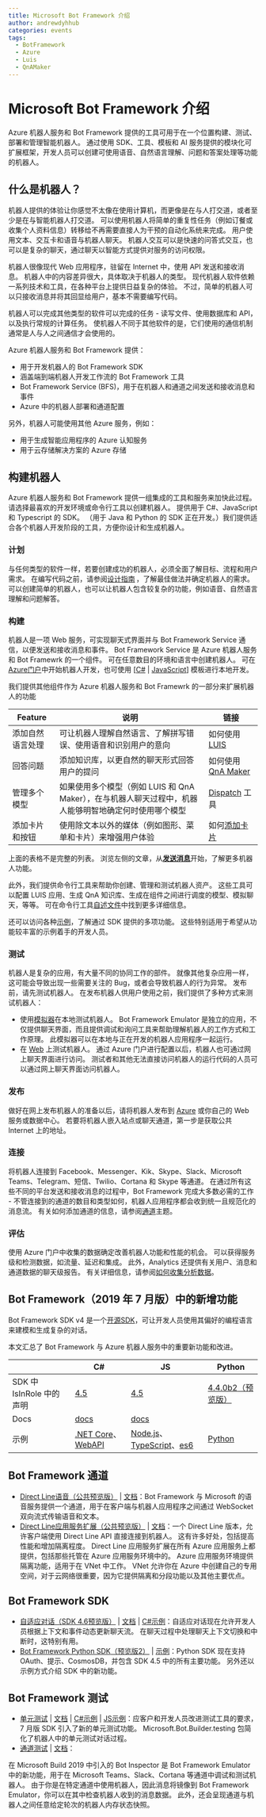 ```yaml
---
title: Microsoft Bot Framework 介绍
author: andrewdyhhub
categories: events
tags:
  - BotFramework
  - Azure
  - Luis
  - QnAMaker
---
```



# Microsoft Bot Framework 介绍

Azure 机器人服务和 Bot Framework 提供的工具可用于在一个位置构建、测试、部署和管理智能机器人。 通过使用 SDK、工具、模板和 AI 服务提供的模块化可扩展框架，开发人员可以创建可使用语音、自然语言理解、问题和答案处理等功能的机器人。

## **什么是机器人？**

机器人提供的体验让你感觉不太像在使用计算机，而更像是在与人打交道，或者至少是在与智能机器人打交道。 可以使用机器人将简单的重复性任务（例如订餐或收集个人资料信息）转移给不再需要直接人为干预的自动化系统来完成。 用户使用文本、交互卡和语音与机器人聊天。 机器人交互可以是快速的问答式交互，也可以是复杂的聊天，通过聊天以智能方式提供对服务的访问权限。

机器人很像现代 Web 应用程序，驻留在 Internet 中，使用 API 发送和接收消息。 机器人中的内容差异很大，具体取决于机器人的类型。 现代机器人软件依赖一系列技术和工具，在各种平台上提供日益复杂的体验。 不过，简单的机器人可以只接收消息并将其回显给用户，基本不需要编写代码。

机器人可以完成其他类型的软件可以完成的任务 - 读写文件、使用数据库和 API，以及执行常规的计算任务。 使机器人不同于其他软件的是，它们使用的通信机制通常是人与人之间通信才会使用的。

Azure 机器人服务和 Bot Framework 提供：

- 用于开发机器人的 Bot Framework SDK
- 涵盖端到端机器人开发工作流的 Bot Framework 工具
- Bot Framework Service (BFS)，用于在机器人和通道之间发送和接收消息和事件
- Azure 中的机器人部署和通道配置

另外，机器人可能使用其他 Azure 服务，例如：

- 用于生成智能应用程序的 Azure 认知服务
- 用于云存储解决方案的 Azure 存储

## **构建机器人**

Azure 机器人服务和 Bot Framework 提供一组集成的工具和服务来加快此过程。 请选择最喜欢的开发环境或命令行工具以创建机器人。 提供用于 C#、JavaScript 和 Typescript 的 SDK。 （用于 Java 和 Python 的 SDK 正在开发。）我们提供适合各个机器人开发阶段的工具，方便你设计和生成机器人。

### **计划**

与任何类型的软件一样，若要创建成功的机器人，必须全面了解目标、流程和用户需求。 在编写代码之前，请参阅[设计指南](https://docs.microsoft.com/zh-cn/azure/bot-service/bot-service-design-principles?view=azure-bot-service-4.0) ，了解最佳做法并确定机器人的需求。 可以创建简单的机器人，也可以让机器人包含较复杂的功能，例如语音、自然语言理解和问题解答。

### **构建**

机器人是一项 Web 服务，可实现聊天式界面并与 Bot Framework Service 通信，以便发送和接收消息和事件。 Bot Framework Service 是 Azure 机器人服务和 Bot Framewrk 的一个组件。 可在任意数目的环境和语言中创建机器人。 可在 [Azure](https://docs.microsoft.com/zh-cn/azure/bot-service/bot-service-quickstart?view=azure-bot-service-4.0)[门户](https://docs.microsoft.com/zh-cn/azure/bot-service/bot-service-quickstart?view=azure-bot-service-4.0)中开始机器人开发，也可使用 [[C#](https://docs.microsoft.com/zh-cn/azure/bot-service/dotnet/bot-builder-dotnet-sdk-quickstart?view=azure-bot-service-4.0) | [JavaScript](https://docs.microsoft.com/zh-cn/azure/bot-service/javascript/bot-builder-javascript-quickstart?view=azure-bot-service-4.0)] 模板进行本地开发。

我们提供其他组件作为 Azure 机器人服务和 Bot Framewrk 的一部分来扩展机器人的功能

| **Feature** | **说明** | **链接** |
| --- | --- | --- |
| 添加自然语言处理 | 可让机器人理解自然语言、了解拼写错误、使用语音和识别用户的意向 | 如何使用 [LUIS](https://docs.microsoft.com/zh-cn/azure/bot-service/bot-builder-howto-v4-luis?view=azure-bot-service-4.0) |
| 回答问题 | 添加知识库，以更自然的聊天形式回答用户的提问 | 如何使用 [QnA Maker](https://docs.microsoft.com/zh-cn/azure/bot-service/bot-builder-howto-qna?view=azure-bot-service-4.0) |
| 管理多个模型 | 如果使用多个模型（例如 LUIS 和 QnA Maker），在与机器人聊天过程中，机器人能够明智地确定何时使用哪个模型 | [Dispatch](https://docs.microsoft.com/zh-cn/azure/bot-service/bot-builder-tutorial-dispatch?view=azure-bot-service-4.0) 工具 |
| 添加卡片和按钮 | 使用除文本以外的媒体（例如图形、菜单和卡片）来增强用户体验 | 如何[添加卡片](https://docs.microsoft.com/zh-cn/azure/bot-service/bot-builder-howto-add-media-attachments?view=azure-bot-service-4.0) |

上面的表格不是完整的列表。 浏览左侧的文章，从[**发送消息**](https://docs.microsoft.com/zh-cn/azure/bot-service/bot-builder-howto-send-messages?view=azure-bot-service-4.0)开始，了解更多机器人功能。

此外，我们提供命令行工具来帮助你创建、管理和测试机器人资产。 这些工具可以配置 LUIS 应用、生成 QnA 知识库、生成在组件之间进行调度的模型、模拟聊天，等等。 可在命令行工具[自述文件](https://aka.ms/botbuilder-tools-readme)中找到更多详细信息。

还可以访问各种[示例](https://github.com/microsoft/botbuilder-samples)，了解通过 SDK 提供的多项功能。 这些特别适用于希望从功能较丰富的示例着手的开发人员。

### **测试**

机器人是复杂的应用，有大量不同的协同工作的部件。 就像其他复杂应用一样，这可能会导致出现一些需要关注的 Bug，或者会导致机器人的行为异常。 发布前，请先测试机器人。 在发布机器人供用户使用之前，我们提供了多种方式来测试机器人：

- 使用[模拟器](https://docs.microsoft.com/zh-cn/azure/bot-service/bot-service-debug-emulator?view=azure-bot-service-4.0)在本地测试机器人。 Bot Framework Emulator 是独立的应用，不仅提供聊天界面，而且提供调试和询问工具来帮助理解机器人的工作方式和工作原理。 此模拟器可以在本地与正在开发的机器人应用程序一起运行。
- 在 [Web](https://docs.microsoft.com/zh-cn/azure/bot-service/bot-service-manage-test-webchat?view=azure-bot-service-4.0) 上测试机器人。 通过 Azure 门户进行配置以后，机器人也可通过网上聊天界面进行访问。 测试者和其他无法直接访问机器人的运行代码的人员可以通过网上聊天界面访问机器人。

### **发布**

做好在网上发布机器人的准备以后，请将机器人发布到 [Azure](https://docs.microsoft.com/zh-cn/azure/bot-service/bot-builder-howto-deploy-azure?view=azure-bot-service-4.0) 或你自己的 Web 服务或数据中心。 若要将机器人嵌入站点或聊天通道，第一步是获取公共 Internet 上的地址。

### **连接**

将机器人连接到 Facebook、Messenger、Kik、Skype、Slack、Microsoft Teams、Telegram、短信、Twilio、Cortana 和 Skype 等通道。 在通过所有这些不同的平台发送和接收消息的过程中，Bot Framework 完成大多数必需的工作 - 不管连接到的通道的数目和类型如何，机器人应用程序都会收到统一且规范化的消息流。 有关如何添加通道的信息，请参阅[通道](https://docs.microsoft.com/zh-cn/azure/bot-service/bot-service-manage-channels?view=azure-bot-service-4.0)主题。

### **评估**

使用 Azure 门户中收集的数据确定改善机器人功能和性能的机会。 可以获得服务级和检测数据，如流量、延迟和集成。 此外，Analytics 还提供有关用户、消息和通道数据的聊天级报告。 有关详细信息，请参阅[如何收集分析数据](https://docs.microsoft.com/zh-cn/azure/bot-service/bot-service-manage-analytics?view=azure-bot-service-4.0)。

## Bot Framework（2019 年 7 月版）中的新增功能

Bot Framework SDK v4 是一个[开源](https://github.com/microsoft/botframework-sdk/#readme)[SDK](https://github.com/microsoft/botframework-sdk/#readme)，可让开发人员使用其偏好的编程语言来建模和生成复杂的对话。

本文汇总了 Bot Framework 与 Azure 机器人服务中的重要新功能和改进。

|   | **C#** | **JS** | **Python** |
| --- | --- | --- | --- |
| SDK 中 IsInRole 中的声明 | [4.5](https://github.com/Microsoft/botbuilder-dotnet/#packages) | [4.5](https://github.com/Microsoft/botbuilder-js#packages) | [4.4.0b2](https://github.com/Microsoft/botbuilder-python#packages)[（预览版）](https://github.com/Microsoft/botbuilder-python#packages) |
| Docs | [docs](https://docs.microsoft.com/azure/bot-service/?view=azure-bot-service-4.0) | [docs](https://docs.microsoft.com/azure/bot-service/?view=azure-bot-service-4.0) |   |
| 示例 | [.NET Core](https://github.com/Microsoft/BotBuilder-Samples/tree/master/samples/csharp_dotnetcore)、[WebAPI](https://github.com/Microsoft/BotBuilder-Samples/tree/master/samples/csharp_webapi) | [Node.js](https://github.com/Microsoft/BotBuilder-Samples/tree/master/samples/javascript_nodejs)、[TypeScript](https://github.com/Microsoft/BotBuilder-Samples/tree/master/samples/javascript_typescript)、[es6](https://github.com/Microsoft/BotBuilder-Samples/tree/master/samples/javascript_es6) | [Python](https://github.com/Microsoft/botbuilder-python/tree/master/samples) |

## Bot Framework 通道

- [Direct Line](https://aka.ms/streaming-extensions)[语音（公共预览版）](https://aka.ms/streaming-extensions) | [文档](https://docs.microsoft.com/azure/bot-service/directline-speech-bot?view=azure-bot-service-4.0)：Bot Framework 与 Microsoft 的语音服务提供一个通道，用于在客户端与机器人应用程序之间通过 WebSocket 双向流式传输语音和文本。
- [Direct Line](https://portal.azure.com/)[应用服务扩展（公共预览版）](https://portal.azure.com/) | [文档](https://aka.ms/directline-ase)：一个 Direct Line 版本，允许客户端使用 Direct Line API 直接连接到机器人。 这有许多好处，包括提高性能和增加隔离程度。 Direct Line 应用服务扩展在所有 Azure 应用服务上都提供，包括那些托管在 Azure 应用服务环境中的。 Azure 应用服务环境提供隔离功能，适用于在 VNet 中工作。 VNet 允许你在 Azure 中创建自己的专用空间，对于云网络很重要，因为它提供隔离和分段功能以及其他主要优点。

## Bot Framework SDK

- [自适应对话（](https://github.com/Microsoft/BotBuilder-Samples/tree/master/experimental/adaptive-dialog#readme)[SDK 4.6](https://github.com/Microsoft/BotBuilder-Samples/tree/master/experimental/adaptive-dialog#readme)[预览版）](https://github.com/Microsoft/BotBuilder-Samples/tree/master/experimental/adaptive-dialog#readme) | [文档](https://github.com/Microsoft/BotBuilder-Samples/tree/master/experimental/adaptive-dialog/docs) | [C#](https://github.com/Microsoft/BotBuilder-Samples/tree/master/experimental/adaptive-dialog/csharp_dotnetcore)[示例](https://github.com/Microsoft/BotBuilder-Samples/tree/master/experimental/adaptive-dialog/csharp_dotnetcore)：自适应对话现在允许开发人员根据上下文和事件动态更新聊天流。 在聊天过程中处理聊天上下文切换和中断时，这特别有用。
- [Bot Framework Python SDK](https://github.com/microsoft/botbuilder-python)[（预览版](https://github.com/microsoft/botbuilder-python)[2](https://github.com/microsoft/botbuilder-python)[）](https://github.com/microsoft/botbuilder-python) | [示例](https://github.com/Microsoft/botbuilder-python/tree/master/samples)：Python SDK 现在支持 OAuth、提示、CosmosDB，并包含 SDK 4.5 中的所有主要功能。 另外还以示例方式介绍 SDK 中的新功能。

## Bot Framework 测试

- [单元测试](http://aka.ms/bot-test-package) | [文档](https://aka.ms/testing-framework) | [C#](https://aka.ms/corebot-test)[示例](https://aka.ms/corebot-test) | [JS](https://aka.ms/js-core-test-sample)[示例](https://aka.ms/js-core-test-sample)：应客户和开发人员改进测试工具的要求，7 月版 SDK 引入了新的单元测试功能。 Microsoft.Bot.Builder.testing 包简化了机器人中的单元测试对话过程。
- [通道测试](https://github.com/Microsoft/BotFramework-Emulator/releases) | [文档](https://aka.ms/channel-testing)：

在 Microsoft Build 2019 中引入的 Bot Inspector 是 Bot Framework Emulator 中的新功能，用于在 Microsoft Teams、Slack、Cortana 等通道中调试和测试机器人。 由于你是在特定通道中使用机器人，因此消息将镜像到 Bot Framework Emulator，你可以在其中检查机器人收到的消息数据。 此外，还会呈现通道与机器人之间任意给定轮次的机器人内存状态快照。
